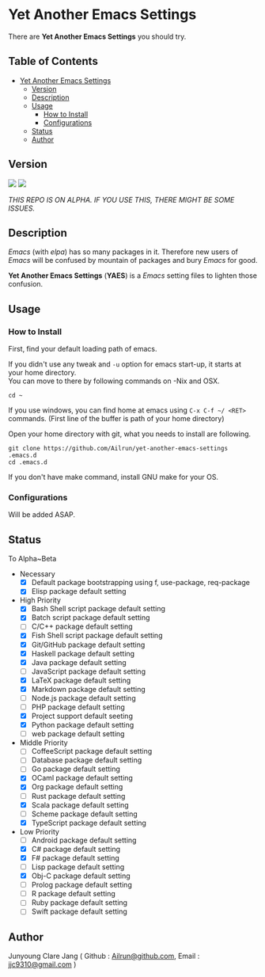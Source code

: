 # Yet Another Emacs Settings #

There are **Yet Another Emacs Settings** you should try.

<!-- markdown-toc start - Don't edit this section. Run M-x markdown-toc-generate-toc again -->
## Table of Contents ##

- [Yet Another Emacs Settings](#yet-another-emacs-settings)
    - [Version](#version)
    - [Description](#description)
    - [Usage](#usage)
        - [How to Install](#how-to-install)
        - [Configurations](#configurations)
    - [Status](#status)
    - [Author](#author)

<!-- markdown-toc end -->

## Version ##
![](https://img.shields.io/badge/Version-0.02.00-lightgrey.svg?style=flat)
![](https://img.shields.io/badge/Status-Alpha-yellow.svg?style=flat)

*THIS REPO IS ON ALPHA. IF YOU USE THIS, THERE MIGHT BE SOME ISSUES.*

## Description ##
*Emacs* (with *elpa*) has so many packages in it. Therefore new users of *Emacs* will be confused by mountain of packages and bury *Emacs* for good.

**Yet Another Emacs Settings** (**YAES**) is a *Emacs* setting files to lighten those confusion.

## Usage ##

### How to Install ###
First, find your default loading path of emacs.

If you didn't use any tweak and `-u` option for emacs start-up, it starts at your home directory.  
You can move to there by following commands on -Nix and OSX.

```
cd ~
```

If you use windows, you can find home at emacs using `C-x C-f ~/ <RET>` commands. (First line of the buffer is path of your home directory)

Open your home directory with git, what you needs to install are following.

```
git clone https://github.com/Ailrun/yet-another-emacs-settings .emacs.d
cd .emacs.d
```

If you don't have make command, install GNU make for your OS.

### Configurations ###

Will be added ASAP.

## Status ##

To Alpha~Beta

- Necessary
  - [x] Default package bootstrapping using f, use-package, req-package
  - [x] Elisp package default setting
- High Priority
  - [x] Bash Shell script package default setting
  - [x] Batch script package default setting
  - [ ] C/C++ package default setting
  - [x] Fish Shell script package default setting
  - [x] Git/GitHub package default setting
  - [x] Haskell package default setting
  - [x] Java package default setting
  - [ ] JavaScript package default setting
  - [x] LaTeX package default setting
  - [x] Markdown package default setting
  - [ ] Node.js package default setting
  - [ ] PHP package default setting
  - [x] Project support default seeting
  - [x] Python package default setting
  - [ ] web package default setting
- Middle Priority
  - [ ] CoffeeScript package default setting
  - [ ] Database package default setting
  - [ ] Go package default setting
  - [x] OCaml package default setting
  - [x] Org package default setting
  - [ ] Rust package default setting
  - [x] Scala package default setting
  - [ ] Scheme package default setting
  - [x] TypeScript package default setting
- Low Priority
  - [ ] Android package default setting
  - [x] C# package default setting
  - [x] F# package default setting
  - [ ] Lisp package default setting
  - [x] Obj-C package default setting
  - [ ] Prolog package default setting
  - [ ] R package default setting
  - [ ] Ruby package default setting
  - [ ] Swift package default setting

## Author ##
Junyoung Clare Jang ( Github : Ailrun@github.com, Email : jjc9310@gmail.com )
